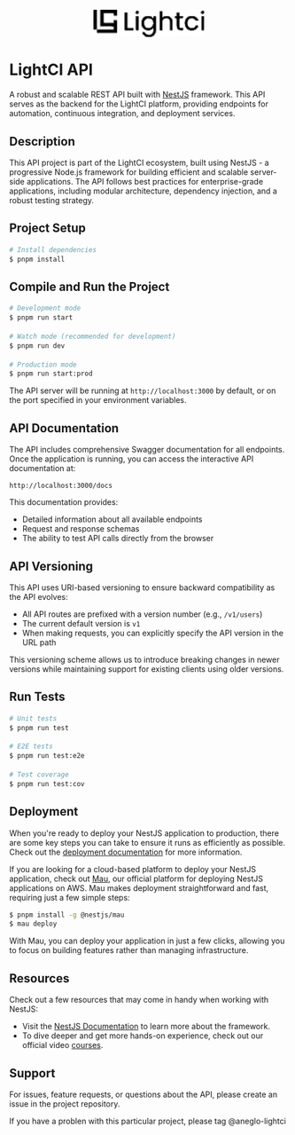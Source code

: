 <p align="center">
  <img src="../../docs/assets/lci-logo.png" width="200" alt="LightCI Logo" />
</p>

# LightCI API

A robust and scalable REST API built with [NestJS](https://nestjs.com) framework. This API serves as the backend for the LightCI platform, providing endpoints for automation, continuous integration, and deployment services.

## Description

This API project is part of the LightCI ecosystem, built using NestJS - a progressive Node.js framework for building efficient and scalable server-side applications. The API follows best practices for enterprise-grade applications, including modular architecture, dependency injection, and a robust testing strategy.

## Project Setup

```bash
# Install dependencies
$ pnpm install
```

## Compile and Run the Project

```bash
# Development mode
$ pnpm run start

# Watch mode (recommended for development)
$ pnpm run dev

# Production mode
$ pnpm run start:prod
```

The API server will be running at `http://localhost:3000` by default, or on the port specified in your environment variables.

## API Documentation

The API includes comprehensive Swagger documentation for all endpoints. Once the application is running, you can access the interactive API documentation at:

```
http://localhost:3000/docs
```

This documentation provides:

- Detailed information about all available endpoints
- Request and response schemas
- The ability to test API calls directly from the browser

## API Versioning

This API uses URI-based versioning to ensure backward compatibility as the API evolves:

- All API routes are prefixed with a version number (e.g., `/v1/users`)
- The current default version is `v1`
- When making requests, you can explicitly specify the API version in the URL path

This versioning scheme allows us to introduce breaking changes in newer versions while maintaining support for existing clients using older versions.

## Run Tests

```bash
# Unit tests
$ pnpm run test

# E2E tests
$ pnpm run test:e2e

# Test coverage
$ pnpm run test:cov
```

## Deployment

When you're ready to deploy your NestJS application to production, there are some key steps you can take to ensure it runs as efficiently as possible. Check out the [deployment documentation](https://docs.nestjs.com/deployment) for more information.

If you are looking for a cloud-based platform to deploy your NestJS application, check out [Mau](https://mau.nestjs.com), our official platform for deploying NestJS applications on AWS. Mau makes deployment straightforward and fast, requiring just a few simple steps:

```bash
$ pnpm install -g @nestjs/mau
$ mau deploy
```

With Mau, you can deploy your application in just a few clicks, allowing you to focus on building features rather than managing infrastructure.

## Resources

Check out a few resources that may come in handy when working with NestJS:

- Visit the [NestJS Documentation](https://docs.nestjs.com) to learn more about the framework.
- To dive deeper and get more hands-on experience, check out our official video [courses](https://courses.nestjs.com/).

## Support

For issues, feature requests, or questions about the API, please create an issue in the project repository.

If you have a problen with this particular project, please tag @aneglo-lightci
